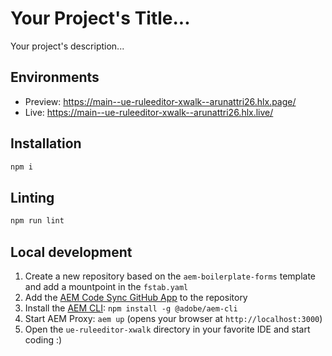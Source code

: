 # Your Project's Title...
Your project's description...

## Environments
- Preview: https://main--ue-ruleeditor-xwalk--arunattri26.hlx.page/
- Live: https://main--ue-ruleeditor-xwalk--arunattri26.hlx.live/

## Installation

```sh
npm i
```

## Linting

```sh
npm run lint
```

## Local development

1. Create a new repository based on the `aem-boilerplate-forms` template and add a mountpoint in the `fstab.yaml`
1. Add the [AEM Code Sync GitHub App](https://github.com/apps/aem-code-sync) to the repository
1. Install the [AEM CLI](https://github.com/adobe/helix-cli): `npm install -g @adobe/aem-cli`
1. Start AEM Proxy: `aem up` (opens your browser at `http://localhost:3000`)
1. Open the `ue-ruleeditor-xwalk` directory in your favorite IDE and start coding :)
